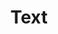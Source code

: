 ---
beta: true
index: 5
name: text
layout: page
title: Text
permalink: text
links:
    GitHub: https://github.com/cufyorg/framework/tree/master/src/main/java/cufy/text
    Javadoc: /javadoc/cufy/text/package-summary.html
description: >-
    Text is a huge part of any programming language. A lot of data stored as text.
    But text need to be parsed to use it. And data needs to be formatted to treat it as text.
    This package provides abstracts for how the parsing and formatting process
    should be performed.
---